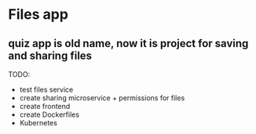 # Files app 
## quiz app is old name, now it is project for saving and sharing files

TODO:
- test files service
- create sharing microservice + permissions for files
- create frontend
- create Dockerfiles
- Kubernetes
